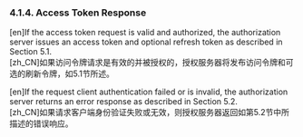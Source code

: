 ### 4.1.4. Access Token Response  

[en]If the access token request is valid and authorized, the authorization server issues an access token and optional refresh token as described in Section 5.1.  
[zh_CN]如果访问令牌请求是有效的并被授权的，授权服务器将发布访问令牌和可选的刷新令牌，如5.1节所述。  
  

[en]If the request client authentication failed or is invalid, the authorization server returns an error response as described in Section 5.2.  
[zh_CN]如果请求客户端身份验证失败或无效，则授权服务器返回如第5.2节中所描述的错误响应。  
  



